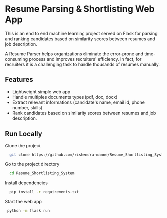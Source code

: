 
# Resume Parsing & Shortlisting Web App

This is an end to end machine learning project served on Flask for parsing and ranking candidates based on similarity scores between resumes and job description.

A Resume Parser helps organizations eliminate the error-prone and time-consuming process and improves recruiters' efficiency. 
In fact, for recruiters it is a challenging task to handle thousands of resumes manually.
## Features

- Lightweight simple web app
- Handle multiples documents types (pdf, doc, docx)
- Extract relevant informations (candidate's name, email id, phone number, skills)
- Rank candidates based on similarity scores between resumes and job description.


## Run Locally

Clone the project

```bash
  git clone https://github.com/rishendra-manne/Resume_Shortlisting_System.git
```

Go to the project directory

```bash
  cd Resume_Shortlisting_System
```

Install dependencies

```bash
  pip install -r requirements.txt
```

Start the web app

```bash
 python -m flask run
```





